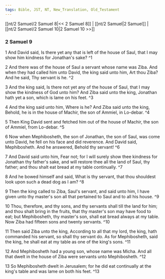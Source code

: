 ```yaml
---
tags: Bible, JST, NT, New_Translation, Old_Testament
---
```


[[nt/2 Samuel/2 Samuel 8|<< 2 Samuel 8]] | [[nt/2 Samuel|2 Samuel]] | [[nt/2 Samuel/2 Samuel 10|2 Samuel 10 >>]]

### 2 Samuel 9

1 And David said, Is there yet any that is left of the house of Saul, that I may show him kindness for Jonathan\'s sake?  ^1

2 And there was of the house of Saul a servant whose name was Ziba. And when they had called him unto David, the king said unto him, Art thou Ziba? And he said, Thy servant is he.  ^2

3 And the king said, Is there not yet any of the house of Saul, that I may show the kindness of God unto him? And Ziba said unto the king, Jonathan hath yet a son, which is lame on his feet.  ^3

4 And the king said unto him, Where is he? And Ziba said unto the king, Behold, he is in the house of Machir, the son of Ammiel, in Lo-debar.  ^4

5 Then King David sent and fetched him out of the house of Machir, the son of Ammiel, from Lo-debar.  ^5

6 Now when Mephibosheth, the son of Jonathan, the son of Saul, was come unto David, he fell on his face and did reverence. And David said, Mephibosheth. And he answered, Behold thy servant!  ^6

7 And David said unto him, Fear not; for I will surely show thee kindness for Jonathan thy father\'s sake, and will restore thee all the land of Saul, thy father; and thou shalt eat bread at my table continually.  ^7

8 And he bowed himself and said, What is thy servant, that thou shouldest look upon such a dead dog as I am?  ^8

9 Then the king called to Ziba, Saul\'s servant, and said unto him, I have given unto thy master\'s son all that pertained to Saul and to all his house.  ^9

10 Thou, therefore, and thy sons, and thy servants shall till the land for him; and thou shalt bring in the fruits, that thy master\'s son may have food to eat; but Mephibosheth, thy master\'s son, shall eat bread always at my table. Now Ziba had fifteen sons and twenty servants.  ^10

11 Then said Ziba unto the king, According to all that my lord, the king, hath commanded his servant, so shall thy servant do. As for Mephibosheth, said the king, he shall eat at my table as one of the king\'s sons.  ^11

12 And Mephibosheth had a young son, whose name was Micha. And all that dwelt in the house of Ziba were servants unto Mephibosheth.  ^12

13 So Mephibosheth dwelt in Jerusalem; for he did eat continually at the king\'s table and was lame on both his feet.  ^13

 
